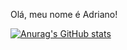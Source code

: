 Olá, meu nome é Adriano!

[![Anurag's GitHub stats](https://github-readme-stats.vercel.app/api?username=drirodri)](https://github.com/anuraghazra/github-readme-stats&show_icons=true)
<!--
**drirodri/drirodri** is a ✨ _special_ ✨ repository because its `README.md` (this file) appears on your GitHub profile.

Here are some ideas to get you started:

- 🔭 I’m currently working on ...
- 🌱 I’m currently learning ...
- 👯 I’m looking to collaborate on ...
- 🤔 I’m looking for help with ...
- 💬 Ask me about ...
- 📫 How to reach me: ...
- 😄 Pronouns: ...
- ⚡ Fun fact: ...
-->
